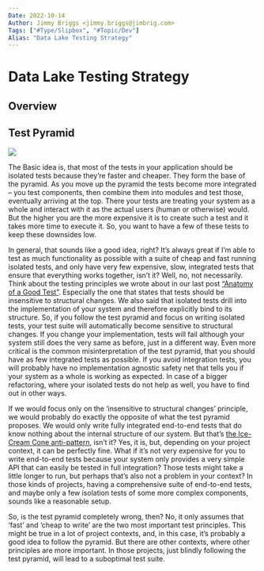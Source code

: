```yaml
---
Date: 2022-10-14
Author: Jimmy Briggs <jimmy.briggs@jimbrig.com>
Tags: ["#Type/Slipbox", "#Topic/Dev"]
Alias: "Data Lake Testing Strategy"
---
```


# Data Lake Testing Strategy

## Overview

## Test Pyramid

![](https://i.imgur.com/SheVlE0.png)

The Basic idea is, that most of the tests in your application should be isolated tests because they’re faster and cheaper. They form the base of the pyramid. As you move up the pyramid the tests become more integrated – you test components, then combine them into modules and test those, eventually arriving at the top. There your tests are treating your system as a whole and interact with it as the actual users (human or otherwise) would. But the higher you are the more expensive it is to create such a test and it takes more time to execute it. So, you want to have a few of these tests to keep these downsides low.

In general, that sounds like a good idea, right? It’s always great if I’m able to test as much functionality as possible with a suite of cheap and fast running isolated tests, and only have very few expensive, slow, integrated tests that ensure that everything works together, isn’t it? Well, no, not necessarily. Think about the testing principles we wrote about in our last post [“Anatomy of a Good Test”](https://www.innoq.com/en/blog/anatomy-of-a-good-test/). Especially the one that states that tests should be insensitive to structural changes. We also said that isolated tests drill into the implementation of your system and therefore explicitly bind to its structure. So, if you follow the test pyramid and focus on writing isolated tests, your test suite will automatically become sensitive to structural changes. If you change your implementation, tests will fail although your system still does the very same as before, just in a different way. Even more critical is the common misinterpretation of the test pyramid, that you should have as few integrated tests as possible. If you avoid integration tests, you will probably have no implementation agnostic safety net that tells you if your system as a whole is working as expected. In case of a bigger refactoring, where your isolated tests do not help as well, you have to find out in other ways.

If we would focus only on the ‘insensitive to structural changes’ principle, we would probably do exactly the opposite of what the test pyramid proposes. We would only write fully integrated end-to-end tests that do know nothing about the internal structure of our system. But that’s [the Ice-Cream Cone anti-pattern](https://alisterbscott.com/kb/testing-pyramids/), isn’t it? Yes, it is, but, depending on your project context, it can be perfectly fine. What if it’s not very expensive for you to write end-to-end tests because your system only provides a very simple API that can easily be tested in full integration? Those tests might take a little longer to run, but perhaps that’s also not a problem in your context? In those kinds of projects, having a comprehensive suite of end-to-end tests, and maybe only a few isolation tests of some more complex components, sounds like a reasonable setup.

So, is the test pyramid completely wrong, then? No, it only assumes that ‘fast’ and ‘cheap to write’ are the two most important test principles. This might be true in a lot of project contexts, and, in this case, it’s probably a good idea to follow the pyramid. But there are other contexts, where other principles are more important. In those projects, just blindly following the test pyramid, will lead to a suboptimal test suite.